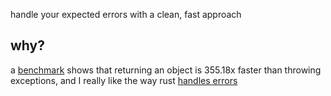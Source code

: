 handle your expected errors with a clean, fast approach
## why?
a [benchmark](https://hamy.xyz/blog/2025-05_typescript-errors-vs-exceptions-benchmarks) shows that returning an object is 355.18x faster than throwing exceptions, and I really like the way rust [handles errors](https://doc.rust-lang.org/std/result/enum.Result.html)